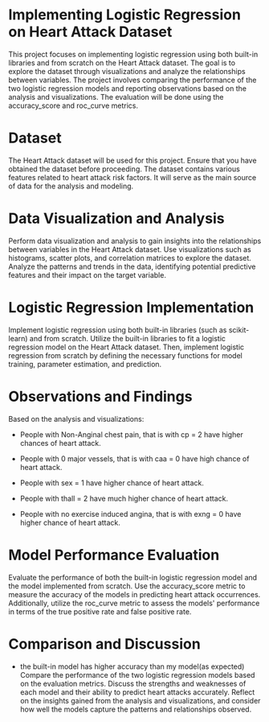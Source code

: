 # Implementing Logistic Regression on Heart Attack Dataset
This project focuses on implementing logistic regression using both built-in libraries and from scratch on the Heart Attack dataset. The goal is to explore the dataset through visualizations and analyze the relationships between variables. The project involves comparing the performance of the two logistic regression models and reporting observations based on the analysis and visualizations. The evaluation will be done using the accuracy_score and roc_curve metrics.

# Dataset
The Heart Attack dataset will be used for this project. Ensure that you have obtained the dataset before proceeding. The dataset contains various features related to heart attack risk factors. It will serve as the main source of data for the analysis and modeling.

# Data Visualization and Analysis
Perform data visualization and analysis to gain insights into the relationships between variables in the Heart Attack dataset. Use visualizations such as histograms, scatter plots, and correlation matrices to explore the dataset. Analyze the patterns and trends in the data, identifying potential predictive features and their impact on the target variable.

# Logistic Regression Implementation
Implement logistic regression using both built-in libraries (such as scikit-learn) and from scratch. Utilize the built-in libraries to fit a logistic regression model on the Heart Attack dataset. Then, implement logistic regression from scratch by defining the necessary functions for model training, parameter estimation, and prediction.

# Observations and Findings
Based on the analysis and visualizations:
* People with Non-Anginal chest pain, that is with cp = 2 have higher chances of heart attack.

* People with 0 major vessels, that is with caa = 0 have high chance of heart attack.

* People with sex = 1 have higher chance of heart attack.

* People with thall = 2 have much higher chance of heart attack.

* People with no exercise induced angina, that is with exng = 0 have higher chance of heart attack.

# Model Performance Evaluation
Evaluate the performance of both the built-in logistic regression model and the model implemented from scratch. Use the accuracy_score metric to measure the accuracy of the models in predicting heart attack occurrences. Additionally, utilize the roc_curve metric to assess the models' performance in terms of the true positive rate and false positive rate.


# Comparison and Discussion
* the built-in model has higher accuracy than my model(as expected)
Compare the performance of the two logistic regression models based on the evaluation metrics. Discuss the strengths and weaknesses of each model and their ability to predict heart attacks accurately. Reflect on the insights gained from the analysis and visualizations, and consider how well the models capture the patterns and relationships observed.
